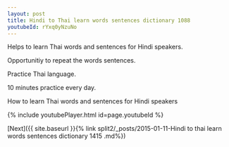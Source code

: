 ```yaml
---
layout: post
title: Hindi to Thai learn words sentences dictionary 1088 
youtubeId: rYxq0yNzuNo
---
```

 
 
Helps to learn Thai words and sentences for Hindi speakers.

Opportunitiy to repeat the words sentences. 

Practice Thai language. 
 
10 minutes practice every day. 
 
How to learn Thai words and sentences for Hindi speakers 
 
{% include youtubePlayer.html id=page.youtubeId %}
 
 
[Next]({{ site.baseurl }}{% link  split2/_posts/2015-01-11-Hindi to thai learn words sentences dictionary 1415 .md%})
 
